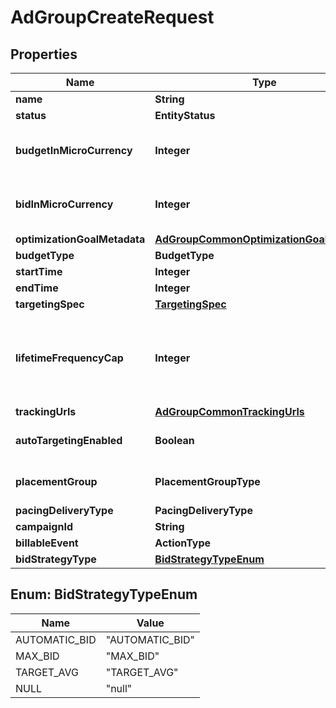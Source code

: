 

# AdGroupCreateRequest


## Properties

| Name | Type | Description | Notes |
|------------ | ------------- | ------------- | -------------|
|**name** | **String** | Ad group name. |  |
|**status** | **EntityStatus** | Ad group/entity status. |  [optional] |
|**budgetInMicroCurrency** | **Integer** | Budget in micro currency. This field is **REQUIRED** for non-CBO (campaign budget optimization) campaigns.  A CBO campaign automatically generates ad group budgets from its campaign budget to maximize campaign outcome. A CBO campaign is limited to 70 or less ad groups. |  [optional] |
|**bidInMicroCurrency** | **Integer** | Bid price in micro currency. This field is **REQUIRED** for the following campaign objective_type/billable_event combinations: AWARENESS/IMPRESSION, CONSIDERATION/CLICKTHROUGH, CATALOG_SALES/CLICKTHROUGH, VIDEO_VIEW/VIDEO_V_50_MRC. |  [optional] |
|**optimizationGoalMetadata** | [**AdGroupCommonOptimizationGoalMetadata**](AdGroupCommonOptimizationGoalMetadata.md) |  |  [optional] |
|**budgetType** | **BudgetType** |  |  [optional] |
|**startTime** | **Integer** | Ad group start time. Unix timestamp in seconds. Defaults to current time. |  [optional] |
|**endTime** | **Integer** | Ad group end time. Unix timestamp in seconds. |  [optional] |
|**targetingSpec** | [**TargetingSpec**](TargetingSpec.md) |  |  [optional] |
|**lifetimeFrequencyCap** | **Integer** | Set a limit to the number of times a promoted pin from this campaign can be impressed by a pinner within the past rolling 30 days. Only available for CPM (cost per mille (1000 impressions))  ad groups. A CPM ad group has an IMPRESSION &lt;a href&#x3D;\&quot;https://developers.pinterest.com/docs/redoc/#section/Billable-event\&quot;&gt;billable_event&lt;/a&gt; value. This field **REQUIRES** the &#x60;end_time&#x60; field. |  [optional] |
|**trackingUrls** | [**AdGroupCommonTrackingUrls**](AdGroupCommonTrackingUrls.md) |  |  [optional] |
|**autoTargetingEnabled** | **Boolean** | Enable auto-targeting for ad group.Default value is True. Also known as &lt;a href&#x3D;\&quot;https://help.pinterest.com/en/business/article/expanded-targeting\&quot; target&#x3D;\&quot;_blank\&quot;&gt;\&quot;expanded targeting\&quot;&lt;/a&gt;. |  [optional] |
|**placementGroup** | **PlacementGroupType** | &lt;a href&#x3D;\&quot;https://developers.pinterest.com/docs/redoc/#section/Placement-group\&quot;&gt;Placement group&lt;/a&gt;. |  [optional] |
|**pacingDeliveryType** | **PacingDeliveryType** |  |  [optional] |
|**campaignId** | **String** | Campaign ID of the ad group. |  |
|**billableEvent** | **ActionType** |  |  |
|**bidStrategyType** | [**BidStrategyTypeEnum**](#BidStrategyTypeEnum) | Bid strategy type |  [optional] |



## Enum: BidStrategyTypeEnum

| Name | Value |
|---- | -----|
| AUTOMATIC_BID | &quot;AUTOMATIC_BID&quot; |
| MAX_BID | &quot;MAX_BID&quot; |
| TARGET_AVG | &quot;TARGET_AVG&quot; |
| NULL | &quot;null&quot; |




